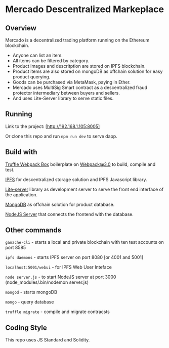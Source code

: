 # Mercado Descentralized Markeplace

## Overview

 Mercado is a decentralized trading platform running on the Ethereum blockchain.

- Anyone can list an item. 
- All items can be filtered by category.
- Product images and descritption are stored on IPFS blockchain.
- Product items are also stored on mongoDB as offchain solution for easy product querying.
- Goods can be purchased via MetaMask, paying in Ether.
- Mercado uses MultiSig Smart contract as a descentralized fraud protector intermediary between buyers and sellers.
- And uses Lite-Server library to serve static files.


## Running

Link to the project: [http://192.168.1.105:8005]

Or clone this repo and run `npm run dev` to serve dapp.

## Build with
[Truffle Webpack Box](https://truffleframework.com/boxes/webpack) boilerplate on Webpack@3.0 to build, compile and test.

[IPFS](http://ipfs.io) for descentralized storage solution and IPFS Javascript library.

[Lite-server]() library as development server to serve the front end interface of the application.

[MongoDB]() as offchain solution for product database.

[NodeJS Server]() that connects the frontend with the database.


## Other commands



`ganache-cli` - starts a local and private blockchain with ten test accounts on port 8585

`ipfs daemons` - starts IPFS server on port 8080 [or 4001 and 5001]

`localhost:5001/webui` - for IPFS Web User Inteface

`node server.js` - to start NodeJS server at port 3000 (node_modules/.bin/nodemon server.js)



`mongod` - starts mongoDB

`mongo` - query database

`truffle migrate` - compile and migrate contracsts


## Coding Style
This repo uses JS Standard and Solidity.
